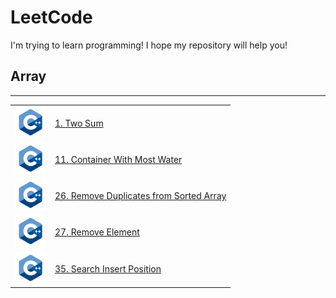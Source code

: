 # LeetCode

I'm trying to learn programming! I hope my repository will help you!

## Array

---

<table>
  <tr>
    <td valign="middle"><img src="https://github.com/t-chakir/chakir/blob/main/img/cpp.png?raw=true" width="50" height="50"></td>
    <td valign="middle"><a href="https://github.com/t-chakir/LeetCode/blob/main/Array/1-Two-Sum.cpp">1. Two Sum</a></td>
  </tr>
  <tr>
    <td valign="middle"><img src="https://github.com/t-chakir/chakir/blob/main/img/cpp.png?raw=true" width="50" height="50"></td>
    <td valign="middle"><a href="https://github.com/t-chakir/LeetCode/blob/main/Array/11-Container%20With%20Most%20Water.cpp">11. Container With Most Water</a></td>
  </tr>
    <tr>
    <td valign="middle"><img src="https://github.com/t-chakir/chakir/blob/main/img/cpp.png?raw=true" width="50" height="50"></td>
    <td valign="middle"><a href="https://github.com/t-chakir/LeetCode/blob/main/Array/26-Remove%20Duplicates%20from%20Sorted%20Array.cpp">26. Remove Duplicates from Sorted Array</a></td>
  </tr>
    <tr>
    <td valign="middle"><img src="https://github.com/t-chakir/chakir/blob/main/img/cpp.png?raw=true" width="50" height="50"></td>
    <td valign="middle"><a href="https://github.com/t-chakir/LeetCode/blob/main/Array/27-Remove%20Element.cpp">27. Remove Element</a></td>
  </tr>
    <tr>
    <td valign="middle"><img src="https://github.com/t-chakir/chakir/blob/main/img/cpp.png?raw=true" width="50" height="50"></td>
    <td valign="middle"><a href="https://github.com/t-chakir/LeetCode/blob/main/Array/11-Container%20With%20Most%20Water.cpp">35. Search Insert Position</a></td>
  </tr> 
</table>
